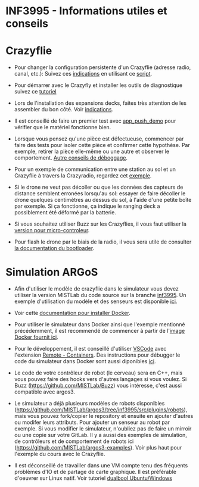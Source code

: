 # INF3995 - Informations utiles et conseils

# Crazyflie

- Pour changer la configuration persistente d'un Crazyflie (adresse radio, canal, etc.): Suivez ces [indications](https://github.com/bitcraze/crazyflie-lib-python/blob/master/docs/development/eeprom.md) en utilisant ce [script](https://github.com/bitcraze/crazyflie-lib-python/blob/master/examples/write-eeprom.py).

- Pour démarrer avec le Crazyfly et installer les outils de diagnostique suivez ce [tutoriel](https://www.bitcraze.io/documentation/tutorials/getting-started-with-crazyflie-2-x/)

- Lors de l'installation des expansions decks, faites très attention de les assembler du bon côté. Voir [indications](https://www.bitcraze.io/documentation/tutorials/getting-started-with-expansion-decks/).

- Il est conseillé de faire un premier test avec [app_push_demo](https://github.com/bitcraze/crazyflie-firmware/tree/master/examples/demos/app_push_demo) pour vérifier que le matériel fonctionne bien.

- Lorsque vous pensez qu'une pièce est défectueuse, commencer par faire des tests pour isoler cette pièce et confirmer cette hypothèse. Par exemple, retirer la pièce elle-même ou une autre et observer le comportement. [Autre conseils de déboggage](https://www.bitcraze.io/support/troubleshooting/).

- Pour un exemple de communication entre une station au sol et un Crazyflie à travers la Crazyradio, regardez cet [exemple](https://github.com/bitcraze/crazyflie-firmware/tree/master/examples/app_appchannel_test).

- Si le drone ne veut pas décoller ou que les données des capteurs de distance semblent erronées lorsqu'au sol: essayer de faire décoller le drone quelques centimètres au dessus du sol, à l'aide d'une petite boîte par exemple. Si ça fonctionne, ça indique le ranging deck a possiblement été déformé par la batterie.

- Si vous souhaitez utiliser Buzz sur les Crazyflies, il vous faut utiliser la [version pour micro-controleur](https://github.com/MISTLab/BittyBuzz).

- Pour flash le drone par le biais de la radio, il vous sera utile de consulter [la documentation du bootloader](https://www.bitcraze.io/documentation/repository/crazyflie-clients-python/master/functional-areas/cfloader/).

# Simulation ARGoS

- Afin d'utiliser le modèle de crazyflie dans le simulateur vous devez utiliser la version MISTLab du code source sur la branche [inf3995](https://github.com/MISTLab/argos3). Un exemple d'utilisation du modèle et des senseurs est disponible [ici](https://github.com/MISTLab/argos3-examples/blob/inf3995/experiments/crazyflie_sensing.argos).

- Voir cette [documentation pour installer Docker](https://docs.docker.com/get-docker/).

- Pour utiliser le simulateur dans Docker ainsi que l'exemple mentionné précédemment, il est recommendé de commencer à partir de l'[image Docker fournit ici](https://github.com/lajoiepy/argos3_docker_example).

- Pour le développement, il est conseillé d'utiliser [VSCode](https://code.visualstudio.com/) avec l'extension [Remote - Containers](https://marketplace.visualstudio.com/items?itemName=ms-vscode-remote.remote-containers). Des instructions pour débugger le code du simulateur dans Docker sont aussi diponibles [ici](https://github.com/lajoiepy/argos3_docker_example).

- Le code de votre contrôleur de robot (le cerveau) sera en C++, mais vous pouvez faire des hooks vers d'autres langages si vous voulez. Si Buzz (https://github.com/MISTLab/Buzz) vous intéresse, c'est aussi compatible avec argos3. 

- Le simulateur a déjà plusieurs modèles de robots disponibles (https://github.com/MISTLab/argos3/tree/inf3995/src/plugins/robots), mais vous pouvez fork/copier le repository et ensuite en ajouter d'autres ou modifer leurs attributs. Pour ajouter un senseur au robot par exemple. Si vous modifier le simulateur, n'oubliez pas de faire un mirroir ou une copie sur votre GitLab. Il y a aussi des exemples de simulation, de contrôleurs et de comportement de robots ici (https://github.com/MISTLab/argos3-examples). Voir plus haut pour l'exemple du cours avec le Crazyflie.

- Il est déconseillé de travailler dans une VM compte tenu des fréquents problèmes d'IO et de partage de carte graphique. Il est préférable d'oeuvrer sur Linux natif. Voir tutoriel [dualbool Ubuntu/Windows](https://itsfoss.com/install-ubuntu-1404-dual-boot-mode-windows-8-81-uefi/)
